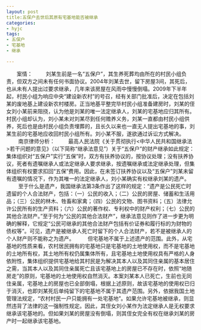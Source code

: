 ```yaml
---
layout: post 
title:五保户去世后其原有宅基地能否被继承
categories:
- hyjc 
tags:
- 五保户
- 宅基地
- 继承

---
```


　　案情：
　　 刘某生前是一名“五保户”，其生养死葬均由所在的村民小组负责，但双方之间未有任何书面协议。2004年刘某去世，留下房屋3间，其死后，也从未有人提出过要求继承，几年来该房屋在风雨中慢慢倒塌。2009年下半年起，村民小组为响应中央“建设新农村”的号召，经有关部门批准后，决定在包括刘某的废地基上建设新农村楼房。正当地基平整完毕村民小组准备建房时，刘某的侄女刘小某前来阻挠，认为他是刘某的唯一法定继承人，刘某的宅基地应归其所有。村民小组却认为，刘小某未对刘某尽到任何赡养义务，刘某一直都由村民小组供养，死后也是由村民小组负责埋葬的，且长久以来也一直无人提出宅基地的事，刘某生前的宅基地应收回村民小组所有。刘小某不服，遂欲通过诉讼方式解决。
　　 南京律师分析：
　　 最高人民法院《关于贯彻执行<中华人民共和国继承法>若干问题的意见》（以下简称“继承法意见”）关于“五保户”的财产继承如此规定：集体组织对“五保户”实行“五保”时，双方有扶养协议的，按协议处理；没有扶养协议，死者有遗嘱继承人或法定继承人要求继承，按遗嘱继承或法定继承处理，但集体组织有权要求扣回“五保”费用。因此，在未签订扶养协议以及“五保户”刘某未留有遗嘱的情况下，作为其唯一的法定继承人，刘小某确实有权继承刘某的遗产。
　　 至于什么是遗产，我国继承法第3条作出了这样的规定：“遗产是公民死亡时遗留的个人合法财产，包括：（一）公民的收入；（二）公民的房屋、储蓄和生活用品；（三）公民的林木、牲畜和家禽；（四）公民的文物、图书资料；（五）法律允许公民所有的生产资料；（六）公民的著作权、专利权中的财产权利；（七）公民的其他合法财产。”至于何为“公民的其他合法财产”，继承法意见则作了进一步更为明确的解释，它规定“公民可继承的其他合法财产包括有价证券和履行标的为财物的债权等”。可见，遗产是被继承人死亡时留下的个人合法财产，若不是被继承人的个人财产则不能称之为遗产。
　　 但宅基地不属于上述遗产的范围。此外，从宅基地的性质来看，农村居民拥有的宅基地只是宅基地的土地使用权，而不是宅基地的土地所有权，其土地所有权仍属集体所有，且宅基地土地使用权具有严格的人身依附性，集体组织提供宅基地给其村民是为解决其本人以及其同住亲属的基本居住之需，当其本人以及其同住亲属死亡且该宅基地上的房屋已不存在时，依照“地随房走”的原则，宅基地的土地使用权自然消灭。本案刘某本人已死亡，生前也无同住亲属，宅基地上的房屋也已全部倒塌，根据上述原则，故该宅基地的使用权已归于消灭，也即刘某死后单纯留下的宅基地不属于其遗产范围。另外，依据我国土地管理法规定，“农村村民一户只能拥有一处宅基地”。如果允许宅基地被继承，则显然违背了法律的这一强制性规定。因此，其侄女刘小某作为法定继承人是无权要求继承该宅基地的。但如果刘某的房屋没有倒塌，则其侄女完全有权在继承刘某的房产时一起继承该宅基地。